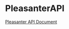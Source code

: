 # PleasanterAPI

[Pleasanter API Document](https://pleasanter-developer-community.github.io/pleasanter-open-api/)

